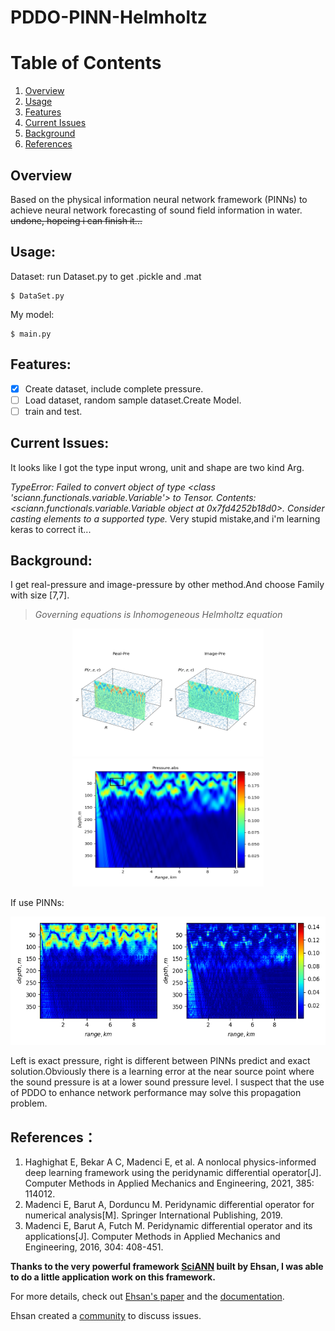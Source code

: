 # PDDO-PINN-Helmholtz
# Table of Contents

1. [Overview](#Overview)
2. [Usage](#Usage)
3. [Features](#Features)
4. [Current Issues](#Current_Issues)
5. [Background](#Background)
6. [References](#References)

## Overview
Based on the physical information neural network framework (PINNs) to achieve neural network forecasting of sound field information in water.
~~undone, hopeing i can finish it...~~
## Usage:

Dataset: run Dataset.py to get .pickle and .mat
```
$ DataSet.py
```

My model:
```
$ main.py
```
## Features:
- [x] Create dataset, include complete pressure.
- [ ] Load dataset, random sample dataset.Create Model. 
- [ ] train and test.

## Current Issues: 
It looks like I got the type input wrong, unit and shape are two kind Arg.

*TypeError: Failed to convert object of type <class 'sciann.functionals.variable.Variable'> to Tensor. Contents: <sciann.functionals.variable.Variable object at* *0x7fd4252b18d0>. Consider casting elements to a supported type.* 
<span class="spoiler">Very stupid mistake,and i'm learning keras to correct it...</span>

## Background:  
I get real-pressure and image-pressure by other method.And choose Family with size [7,7].  
>*Governing equations is Inhomogeneous Helmholtz equation*  

<p align="center">
  <img src="./figures/fig6.png" width="306" height="205">
  <img src="./figures/fig5.png" width="306" height="205">
</p>

If use PINNs: 
<p align="center">
  <img src="./figures/fig5-1.png" width="606" height="205">
</p>

Left is exact pressure, right is different between PINNs predict and exact solution.Obviously there is a learning error at the near source point where the sound pressure is at a lower sound pressure level. I suspect that the use of PDDO to enhance network performance may solve this propagation problem.
## References：
1. Haghighat E, Bekar A C, Madenci E, et al. A nonlocal physics-informed deep learning framework using the peridynamic differential operator[J]. Computer Methods in Applied Mechanics and Engineering, 2021, 385: 114012.
2. Madenci E, Barut A, Dorduncu M. Peridynamic differential operator for numerical analysis[M]. Springer International Publishing, 2019.
3. Madenci E, Barut A, Futch M. Peridynamic differential operator and its applications[J]. Computer Methods in Applied Mechanics and Engineering, 2016, 304: 408-451.

**Thanks to the very powerful framework [SciANN](https://github.com/sciann/sciann) built by Ehsan, I was able to do a little application work on this framework.**

For more details, check out [Ehsan's paper](https://arxiv.org/abs/2005.08803) and the [documentation](SciANN.com).

Ehsan created a [community](https://app.slack.com/client/T010WP0KD39/C010G71GXUJ) to discuss issues.
